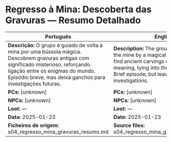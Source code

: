 # Regresso à Mina: Descoberta das Gravuras — Resumo Detalhado

| Português | English |
|-----------|---------|
| **Descrição:** O grupo é guiado de volta à mina por uma bússola mágica. Descobrem gravuras antigas com significado misterioso, reforçando ligação entre os enigmas do mundo. Episódio breve, mas deixa ganchos para investigações futuras.<br> | **Description:** The group is guided back to the mine by a magical compass. They find ancient carvings with mysterious meaning, tying into the world’s mysteries. Brief episode, but leaves hooks for future investigations.<br> |
| **PCs:** [unknown] | **PCs:** [unknown] |
| **NPCs:** [unknown] | **NPCs:** [unknown] |
| **Loot:** — | **Loot:** — |
| **Data:** 2025-01-23 | **Date:** 2025-01-23 |
| **Ficheiros de origem:** s04_regresso_mina_gravuras_resumo.md | **Source files:** s04_regresso_mina_gravuras_resumo.md |
